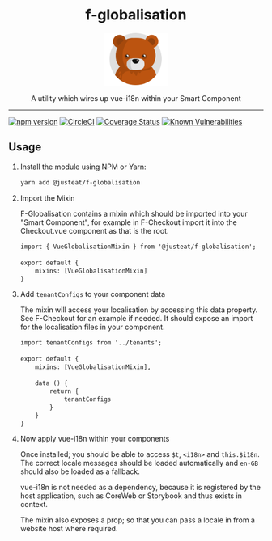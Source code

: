 
<div align="center">
  <h1>f-globalisation</h1>

  <img width="125" alt="Fozzie Bear" src="../../bear.png" />

  <p>A utility which wires up vue-i18n within your Smart Component</p>
</div>

---

[![npm version](https://badge.fury.io/js/%40justeat%2Ff-globalisation.svg)](https://badge.fury.io/js/%40justeat%2Ff-globalisation)
[![CircleCI](https://circleci.com/gh/justeat/fozzie-components.svg?style=svg)](https://circleci.com/gh/justeat/workflows/fozzie-components)
[![Coverage Status](https://coveralls.io/repos/github/justeat/f-globalisation/badge.svg)](https://coveralls.io/github/justeat/f-globalisation)
[![Known Vulnerabilities](https://snyk.io/test/github/justeat/f-globalisation/badge.svg?targetFile=package.json)](https://snyk.io/test/github/justeat/f-globalisation?targetFile=package.json)


## Usage

1.  Install the module using NPM or Yarn:

    ```bash
    yarn add @justeat/f-globalisation
    ```

2.  Import the Mixin

    F-Globalisation contains a mixin which should be imported into your "Smart Component", for example in F-Checkout import it into the Checkout.vue component as that is the root.

    ```
    import { VueGlobalisationMixin } from '@justeat/f-globalisation';

    export default {
        mixins: [VueGlobalisationMixin]
    }
    ```

3.  Add `tenantConfigs` to your component data

    The mixin will access your localisation by accessing this data property. See F-Checkout for an example if needed. It should expose an import for the localisation files in your component.

    ```
    import tenantConfigs from '../tenants';

    export default {
        mixins: [VueGlobalisationMixin],

        data () {
            return {
                tenantConfigs
            }
        }
    }
    ```

4. Now apply vue-i18n within your components

    Once installed; you should be able to access `$t`, `<i18n>` and `this.$i18n`. The correct locale messages should be loaded automatically and `en-GB` should also be loaded as a fallback.

    vue-i18n is not needed as a dependency, because it is registered by the host application, such as CoreWeb or Storybook and thus exists in context.

    The mixin also exposes a prop; so that you can pass a locale in from a website host where required.
